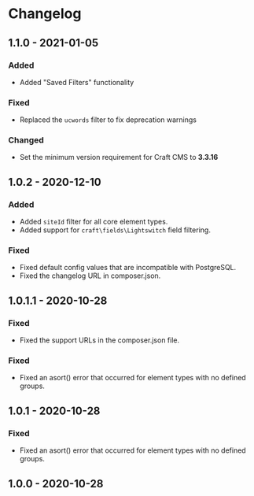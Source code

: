 # Changelog

## 1.1.0 - 2021-01-05

### Added
- Added "Saved Filters" functionality

### Fixed
- Replaced the `ucwords` filter to fix deprecation warnings

### Changed
- Set the minimum version requirement for Craft CMS to **3.3.16**


## 1.0.2 - 2020-12-10

### Added
- Added `siteId` filter for all core element types.
- Added support for `craft\fields\Lightswitch` field filtering.

### Fixed
- Fixed default config values that are incompatible with PostgreSQL.
- Fixed the changelog URL in composer.json.

## 1.0.1.1 - 2020-10-28

### Fixed
- Fixed the support URLs in the composer.json file.

### Fixed
- Fixed an asort() error that occurred for element types with no defined groups.

## 1.0.1 - 2020-10-28

### Fixed
- Fixed an asort() error that occurred for element types with no defined groups.

## 1.0.0 - 2020-10-28
